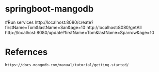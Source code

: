 # springboot-mangodb

#Run services
http://localhost:8080/create?firstName=Tom&lastName=San&age=10
http://localhost:8080/getAll
http://localhost:8080/update?firstName=Tom&lastName=Sparrow&age=10

# Refernces
    
    https://docs.mongodb.com/manual/tutorial/getting-started/
